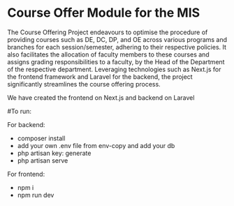 # Course Offer Module for the MIS

The Course Offering Project endeavours to optimise the procedure of providing courses such as DE, DC, DP, and OE across various programs and branches for each session/semester, adhering to their respective policies. It also facilitates the allocation of faculty members to these courses and assigns grading responsibilities to a faculty, by the Head of the Department of the respective department. Leveraging technologies such as Next.js for the frontend framework and Laravel for the backend, the project significantly streamlines the course offering process.

We have created the frontend on Next.js and backend on Laravel

#To run:

For backend:

- composer install
- add your own .env file from env-copy and add your db
- php artisan key: generate
- php artisan serve

For frontend:

- npm i
- npm run dev
